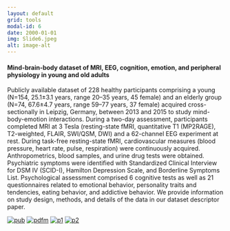 ```yaml
---
layout: default
grid: tools
modal-id: 6
date: 2000-01-01
img: Slide6.jpeg
alt: image-alt
---
```


<script type='text/javascript' src='https://d1bxh8uas1mnw7.cloudfront.net/assets/embed.js'></script>

[pdfm]: https://img.shields.io/badge/PDF-Manuscript-brightgreen?style=flat-square#badge
[pdfs]: https://img.shields.io/badge/PDF-Supplement-brightgreen?style=flat-square#badge
[pre]: https://img.shields.io/badge/Link-Preprint-yellow?style=flat-square#badge
[zen]: https://img.shields.io/badge/Link-Zenodo-0475B6?style=flat-square#badge
[git]: https://img.shields.io/badge/Link-GitHub-black?style=flat-square#badge
[pub]: https://img.shields.io/badge/Link-Publisher-orange?style=flat-square#badge
[tw]: https://img.shields.io/badge/Link-Thread-1A8CD8?style=flat-square#badge
[p1]: https://img.shields.io/badge/Link-Part1-1A8CD8?style=flat-square#badge
[p2]: https://img.shields.io/badge/Link-Part2-1A8CD8?style=flat-square#badge


####  Mind-brain-body dataset of MRI, EEG, cognition, emotion, and peripheral physiology in young and old adults

Publicly available dataset of 228 healthy participants comprising a young (N=154, 25.1±3.1 years, range 20–35 years, 45 female) and an elderly group (N=74, 67.6±4.7 years, range 59–77 years, 37 female) acquired cross-sectionally in Leipzig, Germany, between 2013 and 2015 to study mind-body-emotion interactions. During a two-day assessment, participants completed MRI at 3 Tesla (resting-state fMRI, quantitative T1 (MP2RAGE), T2-weighted, FLAIR, SWI/QSM, DWI) and a 62-channel EEG experiment at rest. During task-free resting-state fMRI, cardiovascular measures (blood pressure, heart rate, pulse, respiration) were continuously acquired. Anthropometrics, blood samples, and urine drug tests were obtained. Psychiatric symptoms were identified with Standardized Clinical Interview for DSM IV (SCID-I), Hamilton Depression Scale, and Borderline Symptoms List. Psychological assessment comprised 6 cognitive tests as well as 21 questionnaires related to emotional behavior, personality traits and tendencies, eating behavior, and addictive behavior. We provide information on study design, methods, and details of the data in our dataset descriptor paper.

[![pub][pub]](http://www.nature.com/articles/sdata2018308)
[![pdfm][pdfm]](doc/Babayan2019_MBB.pdf)
[![p1][p1]](http://fcon_1000.projects.nitrc.org/indi/retro/MPI_LEMON.html)
[![p2][p2]](https://openneuro.org/datasets/ds000221/versions/00002)

